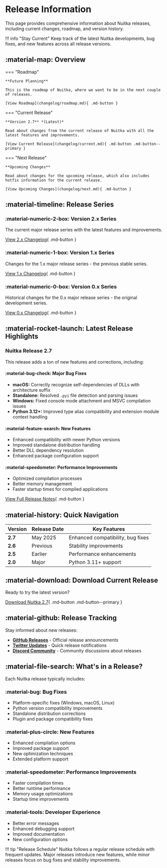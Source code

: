 # Release Information

This page provides comprehensive information about Nuitka releases, including current changes, roadmap, and version history.

!!! info "Stay Current"
    Keep track of the latest Nuitka developments, bug fixes, and new features across all release versions.

## :material-map: Overview

=== "Roadmap"

    **Future Planning**
    
    This is the roadmap of Nuitka, where we want to be in the next couple of releases.
    
    [View Roadmap](changelog/roadmap.md){ .md-button }

=== "Current Release"

    **Version 2.7** *(Latest)*
    
    Read about changes from the current release of Nuitka with all the latest features and improvements.
    
    [View Current Release](changelog/current.md){ .md-button .md-button--primary }

=== "Next Release"

    **Upcoming Changes**
    
    Read about changes for the upcoming release, which also includes hotfix information for the current release.
    
    [View Upcoming Changes](changelog/next.md){ .md-button }

## :material-timeline: Release Series

### :material-numeric-2-box: Version 2.x Series

The current major release series with the latest features and improvements.

[View 2.x Changelog](changelog/changelog-2x.md){ .md-button }

### :material-numeric-1-box: Version 1.x Series

Changes for the 1.x major release series - the previous stable series.

[View 1.x Changelog](changelog/changelog-1x.md){ .md-button }

### :material-numeric-0-box: Version 0.x Series

Historical changes for the 0.x major release series - the original development series.

[View 0.x Changelog](changelog/changelog-0x.md){ .md-button }

## :material-rocket-launch: Latest Release Highlights

### Nuitka Release 2.7

This release adds a ton of new features and corrections, including:

#### :material-bug-check: Major Bug Fixes

- **macOS:** Correctly recognize self-dependencies of DLLs with architecture suffix
- **Standalone:** Resolved `.pyi` file detection and parsing issues
- **Windows:** Fixed console mode attachment and MSVC compilation issues
- **Python 3.12+:** Improved type alias compatibility and extension module context handling

#### :material-feature-search: New Features

- Enhanced compatibility with newer Python versions
- Improved standalone distribution handling
- Better DLL dependency resolution
- Enhanced package configuration support

#### :material-speedometer: Performance Improvements

- Optimized compilation processes
- Better memory management
- Faster startup times for compiled applications

[View Full Release Notes](changelog/current.md){ .md-button }

## :material-history: Quick Navigation

| Version | Release Date | Key Features |
|---------|-------------|--------------|
| **2.7** | May 2025 | Enhanced compatibility, bug fixes |
| **2.6** | Previous | Stability improvements |
| **2.5** | Earlier | Performance enhancements |
| **2.0** | Major | Python 3.11+ support |

## :material-download: Download Current Release

Ready to try the latest version?

[Download Nuitka 2.7](download.md){ .md-button .md-button--primary }

## :material-github: Release Tracking

Stay informed about new releases:

- **[GitHub Releases](https://github.com/Nuitka/Nuitka/releases)** - Official release announcements
- **[Twitter Updates](https://x.com/kayhayen)** - Quick release notifications  
- **[Discord Community](https://discord.gg/nZ9hr9tUck)** - Community discussions about releases

## :material-file-search: What's in a Release?

Each Nuitka release typically includes:

### :material-bug: Bug Fixes
- Platform-specific fixes (Windows, macOS, Linux)
- Python version compatibility improvements
- Standalone distribution corrections
- Plugin and package compatibility fixes

### :material-plus-circle: New Features
- Enhanced compilation options
- Improved package support
- New optimization techniques
- Extended platform support

### :material-speedometer: Performance Improvements
- Faster compilation times
- Better runtime performance
- Memory usage optimizations
- Startup time improvements

### :material-tools: Developer Experience
- Better error messages
- Enhanced debugging support
- Improved documentation
- New configuration options

!!! tip "Release Schedule"
    Nuitka follows a regular release schedule with frequent updates. Major releases introduce new features, while minor releases focus on bug fixes and stability improvements.
